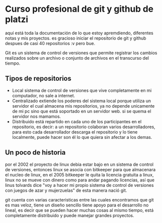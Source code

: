# Curso profesional de git y github de platzi

aquí está toda la documentación de lo que estoy apremdiendo, diferentes notas y mis proyectos.
es gracioso iniciar el repositorio de git y github despues de casi 40 repositorios :v pero bue.

Git es un sistema de control de versiones que permite registrar los cambios realizados sobre un archivo o conjunto de archivos en el transcurso del tiempo. 

## Tipos de repositorios
* Local
	sistema de control de versiones que vive completamente en mi computador, no sale a internet.
* Centralizado
	extiende los poderes del sistema local porque utiliza un servidor el cual almacena mis repositorios, ya no depende unicamente de mi pc sino que está soportado en un servidor web. si se quema el servidor nos mamamos.
* Distribuido
	está repartido en cada uno de los participantes en el repositorio, es decir: a un repositorio colaboran varios desarrolladores, para esto cada desarrollador descarga el repositorio y lo tiene localmente, puede hacer son él lo que quiera sin afectar a los demas.

## Un poco de historia
por el 2002 el proyecto de linux debia estar bajo en un sistema de control de versiones, entonces linux se asocia con bitkeeper para que almacenara el nucleo de linux, en el 2005 bitkeeper le quita la licencia gratuita a linux, linux no se mueve con dinero como para andar pagando licencias, así que linus tolvards dice "voy a hacer mi propio sistema de control de versiones con juegos de azar y mujerzuelas"  de esta manera nació git. 

git cuenta con varias caracteristicas entre las cuales encontramos que git es mas veloz, tiene un diseño sencillo tiene apoyo para el desarrollo no lineal, es decir que se pueden hacer muchas cosas al mismo tiempo, está completamente distribuido y puede manejar grandes proyectos.

